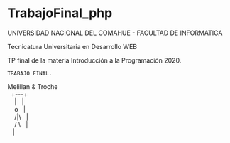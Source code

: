 # TrabajoFinal_php

UNIVERSIDAD NACIONAL DEL COMAHUE -
FACULTAD DE INFORMATICA

Tecnicatura Universitaria en Desarrollo WEB

TP final de la materia Introducción a la Programación 2020.


    TRABAJO FINAL.
Melillan & Troche <br /> 
      &nbsp;    +---+  <br /> 
        &nbsp; &nbsp;   |  &nbsp;   |  <br /> 
         &nbsp; &nbsp; o    &nbsp;  |   <br /> 
         &nbsp; &nbsp; /|\ &nbsp;    |     <br /> 
         &nbsp; &nbsp; / \  &nbsp;   |      <br /> 
               &nbsp;&nbsp;  |   <br /> 
